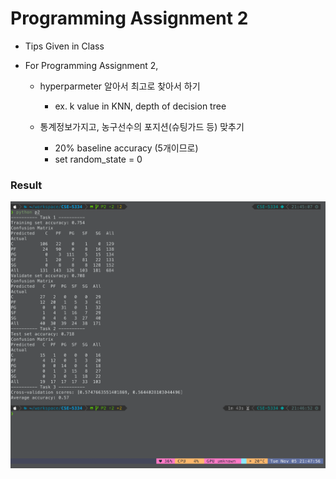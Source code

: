 # Programming Assignment 2

* Tips Given in Class

* For Programming Assignment 2,
  - hyperparmeter 알아서 최고로 찾아서 하기
    - ex. k value in KNN, depth of decision tree

  - 통계정보가지고, 농구선수의 포지션(슈팅가드 등) 맞추기
    - 20% baseline accuracy (5개이므로)

    + set random_state = 0

### Result

![result](./result.png)
